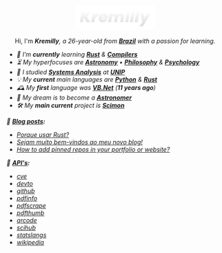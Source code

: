 <div align="center">
  <a href='https://kremilly.com'><img src="images/new-logo-name.png" height="56" /></a>
</div>

<p></p>

<div align="center">
  Hi, I'm <b><i>Kremilly<i></b>, a 26-year-old from <b><a href="https://en.wikipedia.org/wiki/Brazil">Brazil</a></b> with a passion for learning.
</div>

<p></p>

- 🌱 I’m ***currently*** learning [**Rust**](https://rust-lang.com) & [**Compilers**](https://en.wikipedia.org/wiki/Compiler)
- ⏳ My hyperfocuses are [**Astronomy**](https://en.wikipedia.org/wiki/Astronomy) • [**Philosophy**](https://en.wikipedia.org/wiki/Philosophy) & [**Psychology**](https://en.wikipedia.org/wiki/Psychology)
- 🏫 I studied [**Systems Analysis**](https://en.wikipedia.org/wiki/Systems_analysis) at [**UNIP**](http://www.unip.br)
- 💡 My ***current*** main languages are [**Python**](https://python.org) & [**Rust**](https://rust-lang.com)
- 🕰️ My ***first*** language was [**VB.Net**](https://en.wikipedia.org/wiki/Visual_Basic_(.NET)) (***11 years ago***)
- 🚀 My dream is to become a [**Astronomer**](https://en.wikipedia.org/wiki/Astronomer)
- 🛠️ My ***main current*** project is [**Scimon**](https://github.com/Scibun/Scimon)

<!--<div align="left">
  <a href="https://php.net"><img src="https://img.shields.io/badge/php-%23777BB4.svg?style=for-the-badge&logo=php&logoColor=white" /></a>
  <a href="https://developer.mozilla.org/en-US/docs/Web/JavaScript"><img src="https://img.shields.io/badge/javascript-%23323330.svg?style=for-the-badge&logo=javascript&logoColor=%23F7DF1E" /></a>
  <a href="https://www.python.org"><img src="https://img.shields.io/badge/python-3670A0?style=for-the-badge&logo=python&logoColor=ffdd54" /></a>
  <a href="https://learn.microsoft.com/pt-br/dotnet/csharp"><img src="https://img.shields.io/badge/c%23-%23239120.svg?style=for-the-badge&logo=c-sharp&logoColor=white" /></a>
  <a href="https://go.dev"><img src="https://img.shields.io/badge/go-%2300ADD8.svg?style=for-the-badge&logo=go&logoColor=white" /></a>
  <a href="https://rust-lang.com"><img src="https://img.shields.io/badge/rust-%23000000.svg?style=for-the-badge&logo=rust&logoColor=white" /><a>
</div>-->

<p></p>

<p>
  📝 <b><a href="https://kremilly.com">Blog posts</a>:</b>
</p>

<!-- BLOG-POST-LIST:START -->
- [Porque usar Rust?](https://kremilly.com/blog/porque-usar-rust)
- [Sejam muito bem-vindos ao meu novo blog!](https://kremilly.com/blog/hello-world)
- [How to add pinned repos in your portfolio or website?](https://kremilly.com/blog/how-to-add-pinned-repos-in-your-portfolio-or-website)
<!-- BLOG-POST-LIST:END -->

<p>
  🧩 <b><a href="https://kremilly.com/#apis">API's</a>:</b>
</p>

<!-- APIS-LIST:START -->
- [cve](https://kremilly.com/docs/cve)
- [devto](https://kremilly.com/docs/devto)
- [github](https://kremilly.com/docs/github)
- [pdfinfo](https://kremilly.com/docs/pdfinfo)
- [pdfscrape](https://kremilly.com/docs/pdfscrape)
- [pdfthumb](https://kremilly.com/docs/pdfthumb)
- [qrcode](https://kremilly.com/docs/qrcode)
- [scihub](https://kremilly.com/docs/scihub)
- [statslangs](https://kremilly.com/docs/statslangs)
- [wikipedia](https://kremilly.com/docs/wikipedia)
<!-- APIS-LIST:END -->
